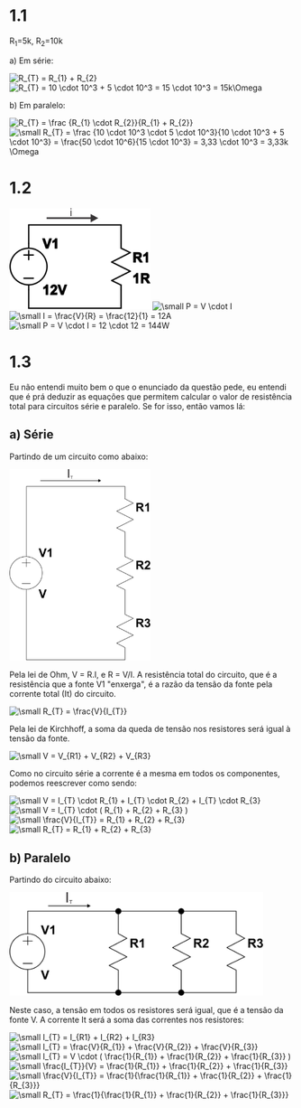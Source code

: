 # 1.1

R<sub>1</sub>=5k, R<sub>2</sub>=10k

a) Em série:

<img src="https://latex.codecogs.com/svg.latex?\fn_jvn&space;\small&space;R_{T}&space;=&space;R_{1}&space;&plus;&space;R_{2}" title="R_{T} = R_{1} + R_{2}" />
<img src="https://latex.codecogs.com/svg.latex?\fn_jvn&space;\small&space;R_{T}&space;=&space;10&space;\cdot&space;10^3&space;&plus;&space;5&space;\cdot&space;10^3&space;=&space;15&space;\cdot&space;10^3&space;=&space;15k\Omega" title="R_{T} = 10 \cdot 10^3 + 5 \cdot 10^3 = 15 \cdot 10^3 = 15k\Omega" />

b) Em paralelo:

<img src="https://latex.codecogs.com/svg.latex?\fn_jvn&space;\small&space;R_{T}&space;=&space;\frac&space;{R_{1}&space;\cdot&space;R_{2}}{R_{1}&space;&plus;&space;R_{2}}" title="R_{T} = \frac {R_{1} \cdot R_{2}}{R_{1} + R_{2}}" />
<img src="https://latex.codecogs.com/svg.latex?\fn_jvn&space;\small&space;R_{T}&space;=&space;\frac&space;{10&space;\cdot&space;10^3&space;\cdot&space;5&space;\cdot&space;10^3}{10&space;\cdot&space;10^3&space;&plus;&space;5&space;\cdot&space;10^3}&space;=&space;\frac{50&space;\cdot&space;10^6}{15&space;\cdot&space;10^3}&space;=&space;3,33&space;\cdot&space;10^3&space;=&space;3,33k&space;\Omega" title="\small R_{T} = \frac {10 \cdot 10^3 \cdot 5 \cdot 10^3}{10 \cdot 10^3 + 5 \cdot 10^3} = \frac{50 \cdot 10^6}{15 \cdot 10^3} = 3,33 \cdot 10^3 = 3,33k \Omega" />

# 1.2

<img src="./CH1/1_3.svg" width=250>
<img src="https://latex.codecogs.com/svg.latex?\fn_jvn&space;\small&space;P&space;=&space;V&space;\cdot&space;I" title="\small P = V \cdot I" />
<img src="https://latex.codecogs.com/svg.latex?\fn_jvn&space;\small&space;I&space;=&space;\frac{V}{R}&space;=&space;\frac{12}{1}&space;=&space;12A" title="\small I = \frac{V}{R} = \frac{12}{1} = 12A" />
<img src="https://latex.codecogs.com/svg.latex?\fn_jvn&space;\small&space;P&space;=&space;V&space;\cdot&space;I&space;=&space;12&space;\cdot&space;12&space;=&space;144W" title="\small P = V \cdot I = 12 \cdot 12 = 144W" />

# 1.3
Eu não entendi muito bem o que o enunciado da questão pede, eu entendi que é prá deduzir as equações que permitem calcular o valor de resistência total para circuitos série e paralelo. Se for isso, então vamos lá:

## a) Série
Partindo de um circuito como abaixo:

<img src="./CH1/1_3a.svg" width=250>

Pela lei de Ohm, V = R.I, e R = V/I. A resistência total do circuito, que é a resistência que a fonte V1 "enxerga", é a razão da tensão da fonte pela corrente total (It) do circuito.

<img src="https://latex.codecogs.com/svg.latex?\fn_jvn&space;\small&space;R_{T}&space;=&space;\frac{V}{I_{T}}" title="\small R_{T} = \frac{V}{I_{T}}" />

Pela lei de Kirchhoff, a soma da queda de tensão nos resistores será igual à tensão da fonte.

<img src="https://latex.codecogs.com/svg.latex?\fn_jvn&space;\small&space;V&space;=&space;V_{R1}&space;&plus;&space;V_{R2}&space;&plus;&space;V_{R3}" title="\small V = V_{R1} + V_{R2} + V_{R3}" />

Como no circuito série a corrente é a mesma em todos os componentes, podemos reescrever como sendo:

<img src="https://latex.codecogs.com/svg.latex?\fn_jvn&space;\small&space;V&space;=&space;I_{T}&space;\cdot&space;R_{1}&space;&plus;&space;I_{T}&space;\cdot&space;R_{2}&space;&plus;&space;I_{T}&space;\cdot&space;R_{3}" title="\small V = I_{T} \cdot R_{1} + I_{T} \cdot R_{2} + I_{T} \cdot R_{3}" />
<img src="https://latex.codecogs.com/svg.latex?\fn_jvn&space;\small&space;V&space;=&space;I_{T}&space;\cdot&space;(&space;R_{1}&space;&plus;&space;R_{2}&space;&plus;&space;R_{3}&space;)" title="\small V = I_{T} \cdot ( R_{1} + R_{2} + R_{3} )" />
<img src="https://latex.codecogs.com/svg.latex?\fn_jvn&space;\small&space;\frac{V}{I_{T}}&space;=&space;R_{1}&space;&plus;&space;R_{2}&space;&plus;&space;R_{3}" title="\small \frac{V}{I_{T}} = R_{1} + R_{2} + R_{3}" />
<img src="https://latex.codecogs.com/svg.latex?\fn_jvn&space;\small&space;R_{T}&space;=&space;R_{1}&space;&plus;&space;R_{2}&space;&plus;&space;R_{3}" title="\small R_{T} = R_{1} + R_{2} + R_{3}" />

## b) Paralelo

Partindo do circuito abaixo:

<img src="./CH1/1_3b.svg" width=450>

Neste caso, a tensão em todos os resistores será igual, que é a tensão da fonte V. A corrente It será a soma das correntes nos resistores:

<img src="https://latex.codecogs.com/svg.latex?\fn_jvn&space;\small&space;I_{T}&space;=&space;I_{R1}&space;&plus;&space;I_{R2}&space;&plus;&space;I_{R3}" title="\small I_{T} = I_{R1} + I_{R2} + I_{R3}" />
<img src="https://latex.codecogs.com/svg.latex?\fn_jvn&space;\small&space;I_{T}&space;=&space;\frac{V}{R_{1}}&space;&plus;&space;\frac{V}{R_{2}}&space;&plus;&space;\frac{V}{R_{3}}" title="\small I_{T} = \frac{V}{R_{1}} + \frac{V}{R_{2}} + \frac{V}{R_{3}}" />
<img src="https://latex.codecogs.com/svg.latex?\fn_jvn&space;\small&space;I_{T}&space;=&space;V&space;\cdot&space;(&space;\frac{1}{R_{1}}&space;&plus;&space;\frac{1}{R_{2}}&space;&plus;&space;\frac{1}{R_{3}}&space;)" title="\small I_{T} = V \cdot ( \frac{1}{R_{1}} + \frac{1}{R_{2}} + \frac{1}{R_{3}} )" />
<img src="https://latex.codecogs.com/svg.latex?\fn_jvn&space;\small&space;\frac{I_{T}}{V}&space;=&space;\frac{1}{R_{1}}&space;&plus;&space;\frac{1}{R_{2}}&space;&plus;&space;\frac{1}{R_{3}}" title="\small \frac{I_{T}}{V} = \frac{1}{R_{1}} + \frac{1}{R_{2}} + \frac{1}{R_{3}}" />
<img src="https://latex.codecogs.com/svg.latex?\fn_jvn&space;\small&space;\frac{V}{I_{T}}&space;=&space;\frac{1}{\frac{1}{R_{1}}&space;&plus;&space;\frac{1}{R_{2}}&space;&plus;&space;\frac{1}{R_{3}}}" title="\small \frac{V}{I_{T}} = \frac{1}{\frac{1}{R_{1}} + \frac{1}{R_{2}} + \frac{1}{R_{3}}}" />
<img src="https://latex.codecogs.com/svg.latex?\fn_jvn&space;\small&space;R_{T}&space;=&space;\frac{1}{\frac{1}{R_{1}}&space;&plus;&space;\frac{1}{R_{2}}&space;&plus;&space;\frac{1}{R_{3}}}" title="\small R_{T} = \frac{1}{\frac{1}{R_{1}} + \frac{1}{R_{2}} + \frac{1}{R_{3}}}" />
